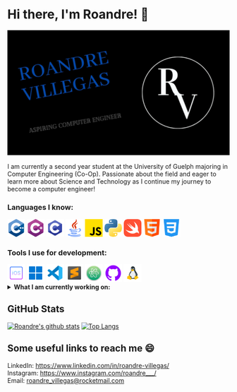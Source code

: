 # Hi there, I'm Roandre! 👋

<img src = images/img_for_readme.jpg> 

I am currently a second year student at the University of Guelph majoring in Computer Engineering (Co-Op).  Passionate about the field and eager to learn more about Science and Technology as I continue my journey to become a computer engineer! 

### Languages I know:
<div>
 <img src = images/c-.png width = "40" height = "40">
 <img src = images/c-sharp.png width = "40" height = "40">
 <img src = images/icons8-c-programming-48.png width = "40" height = "40">
 <img src = images/java.png width = "40" height = "40">
 <img src = images/js.png width = "40" height = "40">
 <img src = images/python.png width = "40" height = "40">
 <img src = images/swift.png width = "40" height = "40">
 <img src = images/html.png width = "40" height = "40">
 <img src = images/css-3.png width = "40" height = "40">
</div>

### Tools I use for development: 
<div>
 <img src = images/icons8-ios-logo-64.png width = "40" height = "40">
 <img src = images/icons8-windows-11-48.png width = "40" height = "40">
 <img src = images/icons8-visual-studio-code-2019-48.png width = "40" height = "40">
 <img src = images/icons8-sublime-text-48.png width = "40" height = "40">
 <img src = images/Atom_1.0_icon.png width = "40" height = "40">
 <img src = images/icone-github-violet.png width = "40" height = "40">
 <img src = images/icons8-linux-48.png width = "40" height = "40">
</div>

<details>
 <summary><strong>What I am currently working on:</strong></summary>
 <ul>
   <li>GUI development (Java)</li>
   <li>Front end development (HTML/CSS/JavaScript)</li>
   <li>Image rendering using ray tracing (C++)</li>
 </ul>
</details>


## GitHub Stats 
[![Roandre's github stats](https://github-readme-stats.vercel.app/api?username=RoandreVillegas&theme=chartreuse-dark)](https://github.com/RoandreVillegas/github-readme-stats)
[![Top Langs](https://github-readme-stats.vercel.app/api/top-langs/?username=RoandreVillegas&layout=compact&theme=highcontrast)](https://github.com/RoandreVillegas/github-readme-stats)

## Some useful links to reach me 😄
LinkedIn: https://www.linkedin.com/in/roandre-villegas/<br>
Instagram: https://www.instagram.com/roandre___/<br>
Email: roandre_villegas@rocketmail.com<br>

<!--
**RoandreVillegas/RoandreVillegas** is a ✨ _special_ ✨ repository because its `README.md` (this file) appears on your GitHub profile.

Here are some ideas to get you started:

- 🔭 I’m currently working on ...
- 🌱 I’m currently learning ...
- 👯 I’m looking to collaborate on ...
- 🤔 I’m looking for help with ...
- 💬 Ask me about ...
- 📫 How to reach me: ...
- 😄 Pronouns: ...
- ⚡ Fun fact: ...
-->
